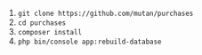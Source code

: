 1. `git clone https://github.com/mutan/purchases`
2. `cd purchases`
3. `composer install`
4. `php bin/console app:rebuild-database`
